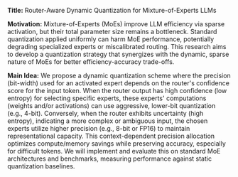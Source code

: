 **Title:** Router-Aware Dynamic Quantization for Mixture-of-Experts LLMs

**Motivation:** Mixture-of-Experts (MoEs) improve LLM efficiency via sparse activation, but their total parameter size remains a bottleneck. Standard quantization applied uniformly can harm MoE performance, potentially degrading specialized experts or miscalibrated routing. This research aims to develop a quantization strategy that synergizes with the dynamic, sparse nature of MoEs for better efficiency-accuracy trade-offs.

**Main Idea:** We propose a dynamic quantization scheme where the precision (bit-width) used for an activated expert depends on the router's confidence score for the input token. When the router output has high confidence (low entropy) for selecting specific experts, these experts' computations (weights and/or activations) can use aggressive, lower-bit quantization (e.g., 4-bit). Conversely, when the router exhibits uncertainty (high entropy), indicating a more complex or ambiguous input, the chosen experts utilize higher precision (e.g., 8-bit or FP16) to maintain representational capacity. This context-dependent precision allocation optimizes compute/memory savings while preserving accuracy, especially for difficult tokens. We will implement and evaluate this on standard MoE architectures and benchmarks, measuring performance against static quantization baselines.